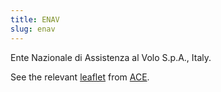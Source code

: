 ```yaml
---
title: ENAV
slug: enav
---
```


Ente Nazionale di Assistenza al Volo S.p.A., Italy.

See the relevant [leaflet][leaf] from [ACE].

[leaf]: /library/ace/ansp-factsheets/ENAV.pdf "ACE Benchmarking Report Factsheet: ENAV"

[ACE]: https://www.eurocontrol.int/sites/default/files/2022-06/eurocontrol-ace-2020-benchmarking-report.pdf "ACE 2020 Benchmarking Report"
